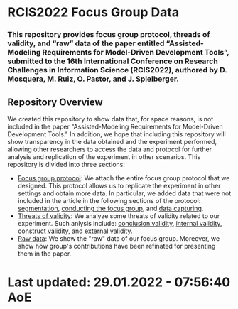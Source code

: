 # RCIS2022 Focus Group Data

### This repository provides focus group protocol, threads of validity, and “raw” data of the paper entitled “Assisted-Modeling Requirements for Model-Driven Development Tools”, submitted to the 16th International Conference on Research Challenges in Information Science (RCIS2022), authored by D. Mosquera, M. Ruiz, O. Pastor, and J. Spielberger.

## Repository Overview
We created this repository to show data that, for space reasons, is not included in the paper "Assisted-Modeling Requirements for Model-Driven Development Tools." In addition, we hope that including this repository will show transparency in the data obtained and the experiment performed, allowing other researchers to access the data and protocol for further analysis and replication of the experiment in other scenarios. This repository is divided into three sections: 
* [Focus group protocol](https://github.com/DavidMosquera/RCIS2022-Focus-Group-Data/tree/main/protocol): We attach the entire focus group protocol that we designed. This protocol allows us to replicate the experiment in other settings and obtain more data. In particular, we added data that were not included in the article in the following sections of the protocol: [segmentation](https://github.com/DavidMosquera/RCIS2022-Focus-Group-Data/tree/main/protocol#segmentation), [conducting the focus group](https://github.com/DavidMosquera/RCIS2022-Focus-Group-Data/tree/main/protocol#conducting-the-focus-group), and [data capturing](https://github.com/DavidMosquera/RCIS2022-Focus-Group-Data/tree/main/protocol#data-capturing). 
* [Threats of validity](https://github.com/DavidMosquera/RCIS2022-Focus-Group-Data/tree/main/threats-of-validity): We analyze some threats of validity related to our experiment. Such anlysis include: [conclusion validity](https://github.com/DavidMosquera/RCIS2022-Focus-Group-Data/tree/main/threats-of-validity#conclusion-validity), [internal validity](https://github.com/DavidMosquera/RCIS2022-Focus-Group-Data/tree/main/threats-of-validity#internal-validity), [construct validity](https://github.com/DavidMosquera/RCIS2022-Focus-Group-Data/tree/main/threats-of-validity#internal-validity), and [external validity](https://github.com/DavidMosquera/RCIS2022-Focus-Group-Data/tree/main/threats-of-validity#internal-validity). 
* [Raw data](https://github.com/DavidMosquera/RCIS2022-Focus-Group-Data/tree/main/raw-data): We show the "raw" data of our focus group. Moreover, we show how group's contributions have been refinated for presenting them in the paper. 

# Last updated: 29.01.2022 - 07:56:40 AoE
